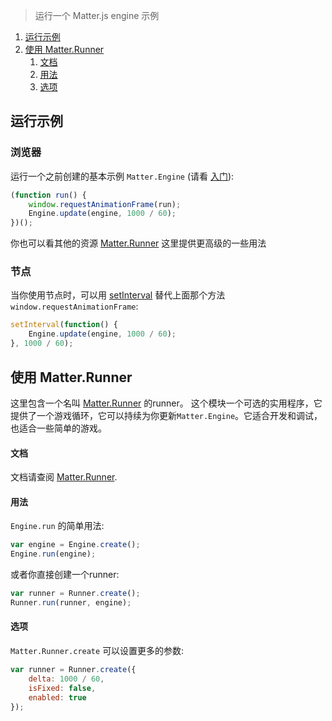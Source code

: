 > 运行一个 Matter.js engine 示例

1. [运行示例](#runner-example)
1. [使用 Matter.Runner](#using-matterrunner)
    1. [文档](#documentation)
    1. [用法](#usage)
    1. [选项](#options)

## 运行示例

### 浏览器

运行一个之前创建的基本示例 `Matter.Engine` (请看 [入门](https://github.com/liabru/matter-js/wiki/Getting-started)):

```js
(function run() {
    window.requestAnimationFrame(run);
    Engine.update(engine, 1000 / 60);
})();
```

你也可以看其他的资源 [Matter.Runner](https://github.com/liabru/matter-js/blob/master/src/core/Runner.js) 这里提供更高级的一些用法

### 节点

当你使用节点时，可以用 [setInterval](https://nodejs.org/api/timers.html#timers_setinterval_callback_delay_arg) 替代上面那个方法 `window.requestAnimationFrame`:

```js
setInterval(function() {
    Engine.update(engine, 1000 / 60);
}, 1000 / 60);
```
## 使用 Matter.Runner

这里包含一个名叫 [Matter.Runner](http://brm.io/matter-js/docs/classes/Runner.html) 的runner。
这个模块一个可选的实用程序，它提供了一个游戏循环，它可以持续为你更新`Matter.Engine`。它适合开发和调试，也适合一些简单的游戏。

#### 文档

文档请查阅 [Matter.Runner](http://brm.io/matter-js/docs/classes/Runner.html).

#### 用法

`Engine.run` 的简单用法:

```js
var engine = Engine.create();
Engine.run(engine);
```

或者你直接创建一个runner:

```js
var runner = Runner.create();
Runner.run(runner, engine);
```

#### 选项

`Matter.Runner.create` 可以设置更多的参数:

```js
var runner = Runner.create({
    delta: 1000 / 60,
    isFixed: false,
    enabled: true
});
```
